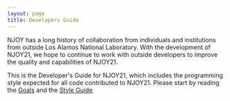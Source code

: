 ```yaml
---
layout: page
title: Developers Guide
---
```

NJOY has a long history of collaboration from individuals and institutions from outside Los Alamos National Laboratory. With the development of NJOY21, we hope to continue to work with outside developers to improve the quality and capabilities of NJOY21.

This is the Developer's Guide for NJOY21, which includes the programming style expected for all code contributed to NJOY21. Please start by reading the [Goals](Goals) and the [Style Guide](Style/)
